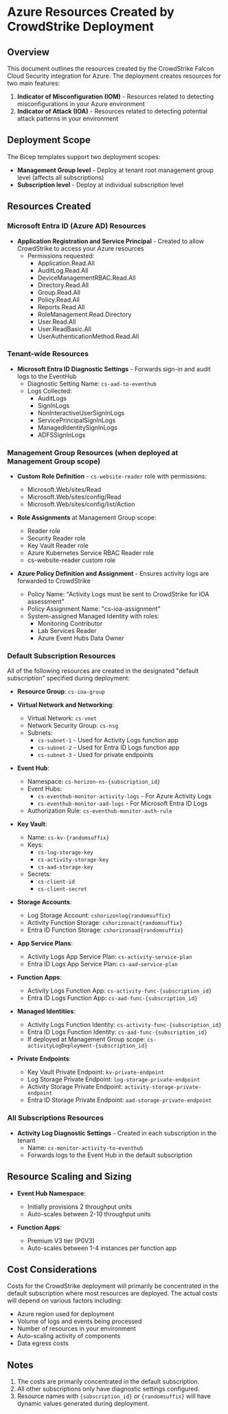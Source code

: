 # Azure Resources Created by CrowdStrike Deployment

## Overview

This document outlines the resources created by the CrowdStrike Falcon Cloud Security integration for Azure. The deployment creates resources for two main features:

1. **Indicator of Misconfiguration (IOM)** - Resources related to detecting misconfigurations in your Azure environment
2. **Indicator of Attack (IOA)** - Resources related to detecting potential attack patterns in your environment

## Deployment Scope

The Bicep templates support two deployment scopes:
- **Management Group level** - Deploy at tenant root management group level (affects all subscriptions)
- **Subscription level** - Deploy at individual subscription level

## Resources Created

### Microsoft Entra ID (Azure AD) Resources

- **Application Registration and Service Principal** - Created to allow CrowdStrike to access your Azure resources
  - Permissions requested:
    - Application.Read.All
    - AuditLog.Read.All
    - DeviceManagementRBAC.Read.All
    - Directory.Read.All
    - Group.Read.All
    - Policy.Read.All
    - Reports.Read.All
    - RoleManagement.Read.Directory
    - User.Read.All
    - User.ReadBasic.All
    - UserAuthenticationMethod.Read.All

### Tenant-wide Resources

- **Microsoft Entra ID Diagnostic Settings** - Forwards sign-in and audit logs to the EventHub
  - Diagnostic Setting Name: `cs-aad-to-eventhub`
  - Logs Collected:
    - AuditLogs
    - SignInLogs
    - NonInteractiveUserSignInLogs
    - ServicePrincipalSignInLogs
    - ManagedIdentitySignInLogs
    - ADFSSignInLogs

### Management Group Resources (when deployed at Management Group scope)

- **Custom Role Definition** - `cs-website-reader` role with permissions:
  - Microsoft.Web/sites/Read
  - Microsoft.Web/sites/config/Read
  - Microsoft.Web/sites/config/list/Action

- **Role Assignments** at Management Group scope:
  - Reader role
  - Security Reader role
  - Key Vault Reader role
  - Azure Kubernetes Service RBAC Reader role
  - cs-website-reader custom role

- **Azure Policy Definition and Assignment** - Ensures activity logs are forwarded to CrowdStrike
  - Policy Name: "Activity Logs must be sent to CrowdStrike for IOA assessment"
  - Policy Assignment Name: "cs-ioa-assignment"
  - System-assigned Managed Identity with roles:
    - Monitoring Contributor
    - Lab Services Reader
    - Azure Event Hubs Data Owner

### Default Subscription Resources

All of the following resources are created in the designated "default subscription" specified during deployment:

- **Resource Group**: `cs-ioa-group`

- **Virtual Network and Networking**:
  - Virtual Network: `cs-vnet`
  - Network Security Group: `cs-nsg`
  - Subnets:
    - `cs-subnet-1` - Used for Activity Logs function app
    - `cs-subnet-2` - Used for Entra ID Logs function app
    - `cs-subnet-3` - Used for private endpoints

- **Event Hub**:
  - Namespace: `cs-horizon-ns-{subscription_id}`
  - Event Hubs:
    - `cs-eventhub-monitor-activity-logs` - For Azure Activity Logs
    - `cs-eventhub-monitor-aad-logs` - For Microsoft Entra ID Logs
  - Authorization Rule: `cs-eventhub-monitor-auth-rule`

- **Key Vault**:
  - Name: `cs-kv-{randomsuffix}`
  - Keys:
    - `cs-log-storage-key`
    - `cs-activity-storage-key`
    - `cs-aad-storage-key`
  - Secrets:
    - `cs-client-id`
    - `cs-client-secret`

- **Storage Accounts**:
  - Log Storage Account: `cshorizonlog{randomsuffix}`
  - Activity Function Storage: `cshorizonact{randomsuffix}`
  - Entra ID Function Storage: `cshorizonaad{randomsuffix}`

- **App Service Plans**:
  - Activity Logs App Service Plan: `cs-activity-service-plan`
  - Entra ID Logs App Service Plan: `cs-aad-service-plan`

- **Function Apps**:
  - Activity Logs Function App: `cs-activity-func-{subscription_id}`
  - Entra ID Logs Function App: `cs-aad-func-{subscription_id}`

- **Managed Identities**:
  - Activity Logs Function Identity: `cs-activity-func-{subscription_id}`
  - Entra ID Logs Function Identity: `cs-aad-func-{subscription_id}`
  - If deployed at Management Group scope: `cs-activityLogDeployment-{subscription_id}`

- **Private Endpoints**:
  - Key Vault Private Endpoint: `kv-private-endpoint`
  - Log Storage Private Endpoint: `log-storage-private-endpoint`
  - Activity Storage Private Endpoint: `activity-storage-private-endpoint`
  - Entra ID Storage Private Endpoint: `aad-storage-private-endpoint`

### All Subscriptions Resources

- **Activity Log Diagnostic Settings** - Created in each subscription in the tenant
  - Name: `cs-monitor-activity-to-eventhub`
  - Forwards logs to the Event Hub in the default subscription

## Resource Scaling and Sizing

- **Event Hub Namespace**: 
  - Initially provisions 2 throughput units
  - Auto-scales between 2-10 throughput units

- **Function Apps**:
  - Premium V3 tier (P0V3)
  - Auto-scales between 1-4 instances per function app

## Cost Considerations

Costs for the CrowdStrike deployment will primarily be concentrated in the default subscription where most resources are deployed. The actual costs will depend on various factors including:

- Azure region used for deployment
- Volume of logs and events being processed
- Number of resources in your environment
- Auto-scaling activity of components
- Data egress costs

## Notes

1. The costs are primarily concentrated in the default subscription.
2. All other subscriptions only have diagnostic settings configured.
3. Resource names with `{subscription_id}` or `{randomsuffix}` will have dynamic values generated during deployment.
